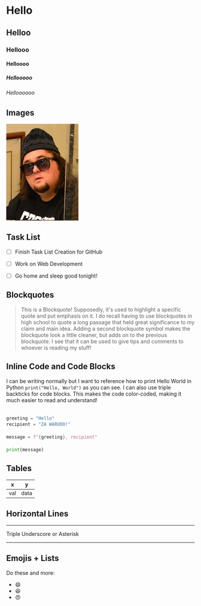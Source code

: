 # Hello
## Helloo
### Hellooo
#### Helloooo
##### Hellooooo
###### Helloooooo

## Images
![Image of Chum Li](https://github.com/TristanTunaFish00/skills-communicate-using-markdown/blob/fc35dc6e6e548ee9cd815f09d21781dc5a3b822d/Chum_Li.jpg)

## Task List
- [ ] Finish Task List Creation for GitHub
- [ ] Work on Web Development
- [ ] Go home and sleep good tonight!


## Blockquotes
> This is a Blockquote! Supposedly, it's used to highlight a specific quote and put emphasis on it. I do recall having to use blockquotes in high school to quote a long passage that held great significance to my claim and main idea.
> Adding a second blockquote symbol makes the blockquote look a little cleaner, but adds on to the previous blockquote.
> I see that it can be used to give tips and comments to whoever is reading my stuff!

## Inline Code and Code Blocks
I can be writing normally but I want to reference how to print Hello World in Python `print("Hello, World")` as you can see. I can also use triple backticks for code blocks. This makes the code color-coded, making it much easier to read and understand! 

```python

greeting = "Hello"
recipient = "ZA WARUDO!"

message = f"{greeting}, recipient"

print(message)
```

## Tables
|  x   |  y   |
|------|------|
| val  | data |

## Horizontal Lines
___
Triple Underscore or Asterisk
***

## Emojis + Lists
Do these and more:

* :smile:
* :laughing:
* :angry:









